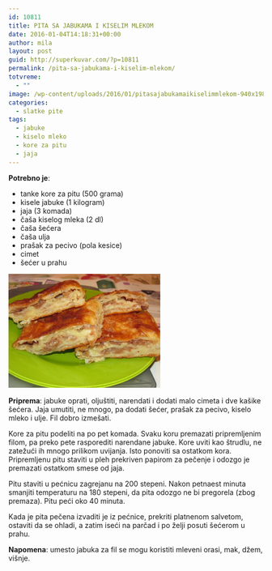 ```yaml
---
id: 10811
title: PITA SA JABUKAMA I KISELIM MLEKOM
date: 2016-01-04T14:18:31+00:00
author: mila
layout: post
guid: http://superkuvar.com/?p=10811
permalink: /pita-sa-jabukama-i-kiselim-mlekom/
totvreme:
  - ""
image: /wp-content/uploads/2016/01/pitasajabukamaikiselimmlekom-940x198.jpg
categories:
  - slatke pite
tags:
  - jabuke
  - kiselo mleko
  - kore za pitu
  - jaja
---
```

**Potrebno je**:  
* tanke kore za pitu (500 grama)  
* kisele jabuke (1 kilogram)  
* jaja (3 komada)  
* čaša kiselog mleka (2 dl)  
* čaša šećera  
* čaša ulja  
* prašak za pecivo (pola kesice)  
* cimet  
* šećer u prahu

[<img class="alignnone size-medium wp-image-10813" src="/wp-content/uploads/2016/01/pitasajabukamaikiselimmlekom-1024x768.jpg" alt="pitasajabukamaikiselimmlekom" width="300" height="225" />](/wp-content/uploads/2016/01/pitasajabukamaikiselimmlekom-e1451916789437.jpg)

**Priprema**: jabuke oprati, oljuštiti, narendati i dodati malo cimeta i dve kašike šećera. Jaja umutiti, ne mnogo, pa dodati šećer, prašak za pecivo, kiselo mleko i ulje. Fil dobro izmešati.

Kore za pitu podeliti na po pet komada. Svaku koru premazati pripremljenim filom, pa preko pete rasporediti narendane jabuke. Kore uviti kao štrudlu, ne zatežući ih mnogo prilikom uvijanja. Isto ponoviti sa ostatkom kora. Pripremljenu pitu staviti u pleh prekriven papirom za pečenje i odozgo je premazati ostatkom smese od jaja.

Pitu staviti u pećnicu zagrejanu na 200 stepeni. Nakon petnaest minuta smanjiti temperaturu na 180 stepeni, da pita odozgo ne bi pregorela (zbog premaza). Pitu peći oko 40 minuta.

Kada je pita pečena izvaditi je iz pećnice, prekriti platnenom salvetom, ostaviti da se ohladi, a zatim iseći na parčad i po želji posuti šećerom u prahu.

**Napomena**:   umesto jabuka za fil se mogu koristiti mleveni orasi, mak, džem, višnje.